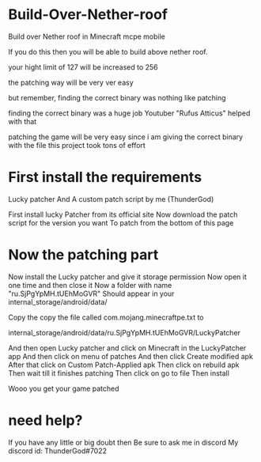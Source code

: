 # Build-Over-Nether-roof
Build over Nether roof in Minecraft mcpe mobile
 


If you do this then you will be able to build above
nether roof.

your hight limit of 127 will be increased to 256

the patching way will be very ver easy

but remember, finding the correct binary
was nothing like patching

finding the correct binary was a huge job
Youtuber "Rufus Atticus" helped with that 

patching the game will be very easy since i am giving the correct binary with the file
this project took tons of effort




# First install the requirements

Lucky patcher And A custom patch script by me (ThunderGod)

First install lucky Patcher from its official site
Now download the patch script for the version you want
To patch from the bottom of this page

# Now the patching part

Now install the Lucky patcher and give it storage permission 
Now open it one time and then close it
Now a folder with name "ru.SjPgYpMH.tUEhMoGVR"
Should appear in your
internal_storage/android/data/

Copy the copy the file called com.mojang.minecraftpe.txt to 

internal_storage/android/data/ru.SjPgYpMH.tUEhMoGVR/LuckyPatcher

And then open Lucky patcher and click on Minecraft in the LuckyPatcher app
And then click on menu of patches
And then click Create modified apk
After that click on Custom Patch-Applied apk
Then click on rebuild apk
Then wait till it finishes patching 
Then click on go to file
Then install

Wooo you get your game patched

#  need help? 

If you have any little or big doubt then
Be sure to ask me in discord
My discord id: ThunderGod#7022
